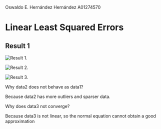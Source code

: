 Oswaldo E. Hernández Hernández A01274570

# Linear Least Squared Errors #

## Result 1 ##

![Result 1](/results/0.png "Result 1").

![Result 2](/results/1.png "Result 2").

![Result 3](/results/2.png "Result 3").

Why data2 does not behave as data1?

Because data2 has more outliers and sparser data.

Why does data3 not converge?

Because data3 is not linear, so the normal equation cannot obtain a good approximation
